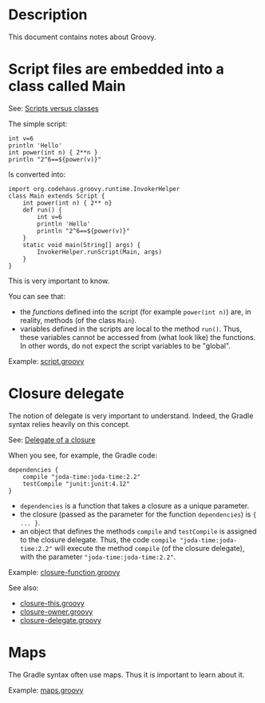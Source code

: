 # Description

This document contains notes about Groovy.

# Script files are embedded into a class called Main

See: [Scripts versus classes](http://docs.groovy-lang.org/docs/groovy-2.4.6/html/documentation/#_scripts_versus_classes)

The simple script:

	int v=6
    println 'Hello'
    int power(int n) { 2**n }
    println "2^6==${power(v)}"

Is converted into:

	import org.codehaus.groovy.runtime.InvokerHelper
	class Main extends Script {
	    int power(int n) { 2** n}
	    def run() {
	    	int v=6
	        println 'Hello'
	        println "2^6==${power(v)}"
	    }
	    static void main(String[] args) {
	        InvokerHelper.runScript(Main, args)
	    }
	}

This is very important to know.

You can see that:
* the _functions_ defined into the script (for example `power(int n)`) are, in reality, methods (of the class `Main`).
* variables defined in the scripts are local to the method `run()`.
  Thus, these variables cannot be accessed from (what look like) the functions. In other words, do not expect the script variables to be "global".

Example: [script.groovy](groovy-examples/script.groovy)

# Closure delegate

The notion of delegate is very important to understand.
Indeed, the Gradle syntax relies heavily on this concept.

See: [Delegate of a closure](http://docs.groovy-lang.org/docs/groovy-2.4.6/html/documentation/#_delegate_of_a_closure)

When you see, for example, the Gradle code:

	dependencies {
	    compile "joda-time:joda-time:2.2"
	    testCompile "junit:junit:4.12"
	}

* `dependencies` is a function that takes a closure as a unique parameter.
* the closure (passed as the parameter for the function `dependencies`) is `{ ... }`.
* an object that defines the methods `compile` and `testCompile` is assigned to the closure delegate.
  Thus, the code `compile "joda-time:joda-time:2.2"` will execute the method
  `compile` (of the closure delegate), with the parameter `"joda-time:joda-time:2.2"`.

Example: [closure-function.groovy](groovy-examples/closure-function.groovy)

See also:

* [closure-this.groovy](groovy-examples/closure-this.groovy)
* [closure-owner.groovy](groovy-examples/closure-owner.groovy)
* [closure-delegate.groovy](groovy-examples/closure-delegate.groovy)

# Maps

The Gradle syntax often use maps. Thus it is important to learn about it.

Example: [maps.groovy](groovy-examples/maps.groovy)

